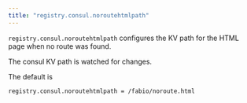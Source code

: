 ```yaml
---
title: "registry.consul.noroutehtmlpath"
---
```


`registry.consul.noroutehtmlpath` configures the KV path for the HTML page when no route was found.

The consul KV path is watched for changes.

The default is

	registry.consul.noroutehtmlpath = /fabio/noroute.html

